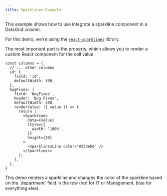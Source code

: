 ```yaml
---
title: Sparklines Example
---
```

This example shows how to use integrate a sparkline component in a DataGrid column.

For this demo, we're using the [`react-sparklines`](https://www.npmjs.com/package/react-sparklines)  library.

The most important part is the <PropLink name="columns.renderValue" /> property, which allows you to render a custom React component for the cell value.

```tsx {11-23} title="Using column.renderValue to render a sparkline"
const columns = {
  // ... other columns
  id: {
    field: 'id',
    defaultWidth: 100,
  },
  bugFixes: {
    field: 'bugFixes',
    header: 'Bug Fixes',
    defaultWidth: 300,
    renderValue: ({ value }) => {
      return (
        <Sparklines
          data={value}
          style={{
            width: '100%',
          }}
          height={30}
        >
          <SparklinesLine color="#253e56" />
        </Sparklines>
      );
    },
  },
}
```


<Sandpack size="md" viewMode="preview" deps="react-sparklines" title="Using a sparkline component">

<Description>
This demo renders a sparkline and changes the color of the sparkline based on the `department` field in the row (red for IT or Management, blue for everything else).
</Description>

```tsx file="./using-sparklines-example.page.tsx"

```

</Sandpack>

